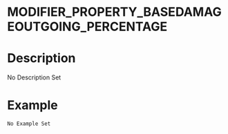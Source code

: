 # MODIFIER_PROPERTY_BASEDAMAGEOUTGOING_PERCENTAGE
# Description
No Description Set
# Example
```No Example Set```